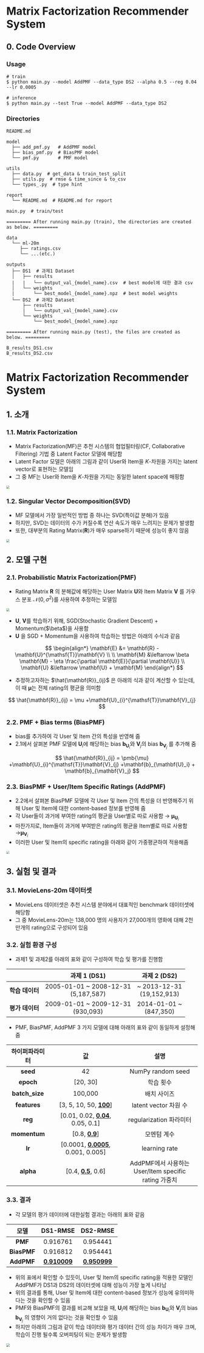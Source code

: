 # Matrix Factorization Recommender System

## 0. Code Overview

### Usage

```shell
# train
$ python main.py --model AddPMF --data_type DS2 --alpha 0.5 --reg 0.04 --lr 0.0005

# inference
$ python main.py --test True --model AddPMF --data_type DS2
```



### Directories

```
README.md

model
  ├── add_pmf.py   # AddPMF model 
  ├── bias_pmf.py  # BiasPMF model 
  └── pmf.py       # PMF model

utils
  ├── data.py  # get_data & train_test_split
  ├── utils.py  # rmse & time_since & to_csv
  └── types_.py  # type hint
  
report
  └── README.md  # README.md for report
  
main.py  # train/test

========= After running main.py (train), the directories are created as below. =========

data
  └── ml-20m
     ├── ratings.csv
     └── ...(etc.)

outputs
  ├── DS1  # 과제1 Dataset
  │   ├── results
  |   |   └── output_val_{model_name}.csv  # best model에 대한 결과 csv 
  │   └── weights
  |       └── best_model_{model_name}.npz  # best model weights
  └── DS2  # 과제2 Dataset
      ├── results
      |   └── output_val_{model_name}.csv
      └── weights
          └── best_model_{model_name}.npz
 
========= After running main.py (test), the files are created as below. =========

B_results_DS1.csv
B_results_DS2.csv
```



# Matrix Factorization Recommender System

## 1. 소개

### 1.1. Matrix Factorization

- Matrix Factorization(MF)은 추천 시스템의 협업필터링(CF, Collaborative Filtering) 기법 중 Latent Factor 모델에 해당함
- Latent Factor 모델은 아래의 그림과 같이 User와 Item을 $K$-차원을 가지는 latent vector로 표현하는 모델임
- 그 중 MF는 User와 Item을 $K$-차원을 가지는 동일한 latent space에 매핑함  

<img src="D:/dev/MF-Recommender-system/images/mf3.png" style="zoom:48%;" />



### 1.2. Singular Vector Decomposition(SVD)

- MF 모델에서 가장 일반적인 방법 중 하나는 SVD(특이값 분해)가 있음
- 하지만, SVD는 데이터의 수가 커질수록 연산 속도가 매우 느려지는 문제가 발생함
- 또한, 대부분의 Rating Matrix($\mathbf{R}$)가 매우 sparse하기 때문에 성능이 좋지 않음

<img src="D:/dev/MF-Recommender-system/images/svd4.png" style="zoom:48%;" />



## 2. 모델 구현

### 2.1. Probabilistic Matrix Factorization(PMF)

- Rating Matrix $\mathbf{R}$ 의 분해값에 해당하는 User Matrix $\mathbf{U}$와 Item Matrix $\mathbf{V}$ 를 가우스 분포 $\mathcal{N}(0, \sigma^{2})$를 사용하여 추정하는 모델임

<img src="D:/dev/MF-Recommender-system/images/pmf4.png" style="zoom:48%;" />

- $\mathbf{U}$, $\mathbf{V}$를 학습하기 위해, SGD(Stochastic Gradient Descent) + Momentum($\beta\$)을 사용함
- $\mathbf{U}$ 을 SGD + Momentum을 사용하여 학습하는 방법은 아래의 수식과 같음

$$
\begin{align*}
\mathbf{E} &= \mathbf{R} - \mathbf{U}^{\mathsf{T}}\mathbf{V} \\ \\
\mathbf{M} &\leftarrow \beta \mathbf{M} - \eta \frac{\partial \mathbf{E}}{\partial \mathbf{U}} \\
\mathbf{U} &\leftarrow \mathbf{U} + \mathbf{M}
\end{align*}
$$

- 추정하고자하는 $\hat{\mathbf{R}}_{ij}$ 은 아래의 식과 같이 계산할 수 있는데, 이 때 $\pmb{\mu}$는 전체 rating의 평균을 의미함

$$
\hat{\mathbf{R}}_{ij} = \mu +\mathbf{U}_{i}^{\mathsf{T}}\mathbf{V}_{j}
$$



### 2.2. PMF + Bias terms (BiasPMF)

- bias를 추가하여 각 User 및 Item 간의 특성을 반영해 줌
- 2.1에서 살펴본 PMF 모델에 $\mathbf{U}_i$에 해당하는 bias $\mathbf{b}_{\mathbf{U}_i}$와 $\mathbf{V}_j$의 bias $\mathbf{b}_{\mathbf{V}_j}$ 를 추가해 줌

$$
\hat{\mathbf{R}}_{ij} = \pmb{\mu} +\mathbf{U}_{i}^{\mathsf{T}}\mathbf{V}_{j} +\mathbf{b}_{\mathbf{U}_i} + \mathbf{b}_{\mathbf{V}_j}
$$



### 2.3. BiasPMF + User/Item Specific Ratings (AddPMF)

- 2.2에서 살펴본 BiasPMF 모델에 각 User 및 Item 간의 특성을 더 반영해주기 위해 User 및 Item에 대한 content-based 정보를 반영해 줌
- 각 User들이 과거에 부여한 rating의 평균을 User별로 따로 사용함 → $\pmb{\mu}_{\mathbf{U}_{i}}$  
- 마찬가지로, Item들이 과거에 부여받은 rating의 평균을 Item별로 따로 사용함 →$\pmb{\mu}_{\mathbf{V}_{i}}$ 
- 이러한 User 및 Item의 specific rating을 아래와 같이 가중평균하여 적용해줌



<img src="D:/dev/MF-Recommender-system/images/addpmf.png" style="zoom:48%;" />





## 3. 실험 및 결과 

### 3.1. MovieLens-20m 데이터셋

- MovieLens 데이터셋은 추천 시스템 분야에서 대표적인 benchmark 데이터셋에 해당함
- 그 중 MovieLens-20m는 138,000 명의 사용자가 27,000개의 영화에 대해 2천만개의 rating으로 구성되어 있음 

### 3.2. 실험 환경 구성

- 과제1 및 과제2를 아래의 표와 같이 구성하여 학습 및 평가를 진행함

|                 |               과제 1 (DS1)               |          과제 2 (DS2)          |
| :-------------: | :--------------------------------------: | :----------------------------: |
| **학습 데이터** | 2005-01-01 ~ 2008-12-31<br />(5,187,587) | ~ 2013-12-31<br />(19,152,913) |
| **평가 데이터** |  2009-01-01 ~ 2009-12-31<br />(930,093)  |  2014-01-01 ~<br />(847,350)   |

- PMF, BiasPMF, AddPMF 3 가지 모델에 대해 아래의 표와 같이 동일하게 설정해 줌

| 하이퍼파라미터 |                    값                     |                            설명                            |
| :------------: | :---------------------------------------: | :--------------------------------------------------------: |
|    **seed**    |                    42                     |                     NumPy random seed                      |
|   **epoch**    |                 [20, 30]                  |                         학습 횟수                          |
| **batch_size** |                  100,000                  |                        배치 사이즈                         |
|  **features**  |      [3, 5, 10, 50, **<u>100</u>**]       |                   latent vector 차원 수                    |
|    **reg**     | [0.01, 0.02, **<u>0.04</u>**, 0.05, 0.1]  |                  regularization 파라미터                   |
|  **momentum**  |           [0.8, **<u>0.9</u>**]           |                        모멘텀 계수                         |
|     **lr**     | [0.0001, <u>**0.0005**</u>, 0.001, 0.005] |                       learning rate                        |
|   **alpha**    |        [0.4, **<u>0.5</u>**, 0.6]         | AddPMF에서 사용하는 <br />User/Item specific rating 가중치 |



### 3.3. 결과

- 각 모델의 평가 데이터에 대한실험 결과는 아래의 표와 같음

|    모델     |      DS1-RMSE       |      DS2-RMSE       |
| :---------: | :-----------------: | :-----------------: |
|   **PMF**   |      0.916761       |      0.954441       |
| **BiasPMF** |      0.916812       |      0.954441       |
| **AddPMF**  | **<u>0.910009</u>** | <u>**0.950999**</u> |

- 위의 표에서 확인할 수 있듯이, User 및 Item의 specific rating을 적용한 모델인 AddPMF가 DS1과 DS2의 데이터셋에 대해 성능이 가장 높게 나타남
- 위의 결과를 통해, User 및 Item에 대한 content-based 정보가 성능에 유의미하다는 것을 확인할 수 있음
- PMF와 BiasPMF의 결과를 비교해 보았을 때, $\mathbf{U}_i$에 해당하는 bias $\mathbf{b}_{\mathbf{U}_i}$와 $\mathbf{V}_j$의 bias $\mathbf{b}_{\mathbf{V}_j}$ 의 영향이 거의 없다는 것을 확인할 수 있음
- 하지만 아래의 그림과 같이 학습 데이터와 평가 데이터 간의 성능 차이가 매우 크며, 학습이 진행 될수록 오버피팅이 되는 문제가 발생함 



<img src="D:/dev/MF-Recommender-system/images/rmse_ds12.png" style="zoom:58%;" />

